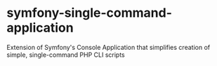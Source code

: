 # symfony-single-command-application
Extension of Symfony's Console Application that simplifies creation of simple, single-command PHP CLI scripts
